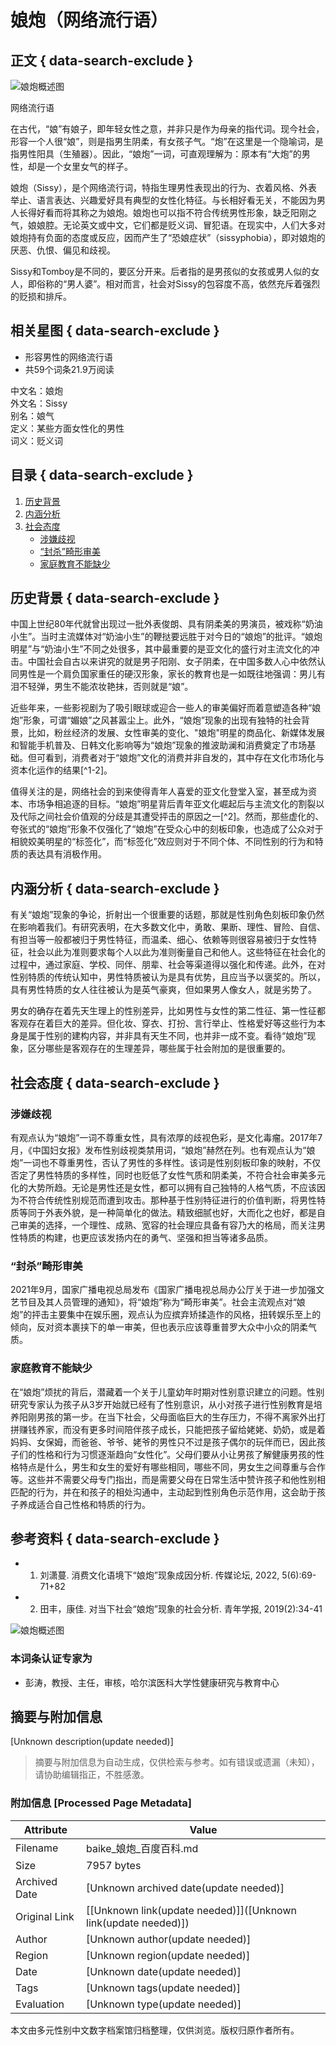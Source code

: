 # 娘炮（网络流行语）

## 正文 { data-search-exclude }


![娘炮概述图](https://bkimg.cdn.bcebos.com/smart/55e736d12f2eb9389b50d0251e319235e5dde611c192-bkimg-process,v_1,rw_16,rh_9,maxl_640,pad_1?x-bce-process=image/format,f_auto)

网络流行语

在古代，“娘”有娘子，即年轻女性之意，并非只是作为母亲的指代词。现今社会，形容一个人很“娘”，则是指男生阴柔，有女孩子气。“炮”在这里是一个隐喻词，是指男性阳具（生殖器）。因此，“娘炮”一词，可直观理解为：原本有“大炮”的男性，却是一个女里女气的样子。

娘炮（Sissy），是个网络流行词，特指生理男性表现出的行为、衣着风格、外表举止、语言表达、兴趣爱好具有典型的女性化特征。与长相好看无关，不能因为男人长得好看而将其称之为娘炮。娘炮也可以指不符合传统男性形象，缺乏阳刚之气，娘娘腔。无论英文或中文，它们都是贬义词、冒犯语。在现实中，人们大多对娘炮持有负面的态度或反应，因而产生了“恐娘症状”（sissyphobia），即对娘炮的厌恶、仇恨、偏见和歧视。

Sissy和Tomboy是不同的，要区分开来。后者指的是男孩似的女孩或男人似的女人，即俗称的“男人婆”。相对而言，社会对Sissy的包容度不高，依然充斥着强烈的贬损和排斥。

## 相关星图 { data-search-exclude }
- 形容男性的网络流行语
- 共59个词条21.9万阅读

中文名：娘炮  
外文名：Sissy  
别名：娘气  
定义：某些方面女性化的男性  
词义：贬义词  

## 目录 { data-search-exclude }
1. [历史背景](#历史背景)
2. [内涵分析](#内涵分析)
3. [社会态度](#社会态度)
   - [涉嫌歧视](#涉嫌歧视)
   - [“封杀”畸形审美](#封杀畸形审美)
   - [家庭教育不能缺少](#家庭教育不能缺少)

## 历史背景 { data-search-exclude }

中国上世纪80年代就曾出现过一批外表俊朗、具有阴柔美的男演员，被戏称“奶油小生”。当时主流媒体对“奶油小生”的鞭挞要远胜于对今日的“娘炮”的批评。“娘炮明星”与“奶油小生”不同之处很多，其中最重要的是亚文化的盛行对主流文化的冲击。中国社会自古以来讲究的就是男子阳刚、女子阴柔，在中国多数人心中依然认同男性是一个肩负国家重任的硬汉形象，家长的教育也是一如既往地强调：男儿有泪不轻弹，男生不能浓妆艳抹，否则就是“娘”。

近些年来，一些影视剧为了吸引眼球或迎合一些人的审美偏好而着意塑造各种“娘炮”形象，可谓“媚娘”之风甚嚣尘上。此外，“娘炮”现象的出现有独特的社会背景，比如，粉丝经济的发展、女性审美的变化、"娘炮"明星的商品化、新媒体发展和智能手机普及、日韩文化影响等为“娘炮”现象的推波助澜和消费奠定了市场基础。但可看到，消费者对于“娘炮”文化的消费并非自发的，其中存在文化市场化与资本化运作的结果[^1-2]。

值得关注的是，网络社会的到来使得青年人喜爱的亚文化登堂入室，甚至成为资本、市场争相追逐的目标。“娘炮”明星背后青年亚文化崛起后与主流文化的割裂以及代际之间社会价值观的分歧是其遭受抨击的原因之一[^2]。然而，那些虚化的、夸张式的“娘炮”形象不仅强化了“娘炮”在受众心中的刻板印象，也造成了公众对于相貌姣美明星的“标签化”，而“标签化”效应则对于不同个体、不同性别的行为和特质的表达具有消极作用。

## 内涵分析 { data-search-exclude }

有关“娘炮”现象的争论，折射出一个很重要的话题，那就是性别角色刻板印象仍然在影响着我们。有研究表明，在大多数文化中，勇敢、果断、理性、冒险、自信、有担当等一般都被归于男性特征，而温柔、细心、依赖等则很容易被归于女性特征，社会以此为准则要求每个人以此为准则衡量自己和他人。这些特征在社会化的过程中，通过家庭、学校、同伴、朋辈、社会等渠道得以强化和传递。此外，在对性别特质的传统认知中，男性特质被认为是具有优势，且应当予以褒奖的。所以，具有男性特质的女人往往被认为是英气豪爽，但如果男人像女人，就是劣势了。

男女的确存在着先天生理上的性别差异，比如男性与女性的第二性征、第一性征都客观存在着巨大的差异。但化妆、穿衣、打扮、言行举止、性格爱好等这些行为本身是属于性别的建构内容，并非具有天生不同，也并非一成不变。看待“娘炮”现象，区分哪些是客观存在的生理差异，哪些属于社会附加的是很重要的。

## 社会态度 { data-search-exclude }

### 涉嫌歧视

有观点认为“娘炮”一词不尊重女性，具有浓厚的歧视色彩，是文化毒瘤。2017年7月，《中国妇女报》发布性别歧视类禁用词，“娘炮”赫然在列。也有观点认为“娘炮”一词也不尊重男性，否认了男性的多样性。该词是性别刻板印象的映射，不仅否定了男性特质的多样性，同时也贬低了女性气质和阴柔美，不符合社会审美多元化的大势所趋。无论是男性还是女性，都可以拥有自己独特的人格气质，不应该因为不符合传统性别规范而遭到攻击。那种基于性别特征进行的价值判断，将男性特质等同于外表外貌，是一种简单化的做法。精致细腻也好，大而化之也好，都是自己审美的选择，一个理性、成熟、宽容的社会理应具备有容乃大的格局，而关注男性特质的构建，也更应该发扬内在的勇气、坚强和担当等诸多品质。

### “封杀”畸形审美

2021年9月，国家广播电视总局发布《国家广播电视总局办公厅关于进一步加强文艺节目及其人员管理的通知》，将“娘炮”称为“畸形审美”。社会主流观点对“娘炮”的抨击主要集中在娱乐圈，观点认为应摈弃矫揉造作的风格，扭转娱乐至上的倾向，反对资本裹挟下的单一审美，但也表示应该尊重普罗大众中小众的阴柔气质。

### 家庭教育不能缺少

在“娘炮”烦扰的背后，潜藏着一个关于儿童幼年时期对性别意识建立的问题。性别研究专家认为孩子从3岁开始就已经有了性别意识，从小对孩子进行性别教育是培养阳刚男孩的第一步。在当下社会，父母面临巨大的生存压力，不得不离家外出打拼赚钱养家，而没有更多时间陪伴孩子成长，只能把孩子留给姥姥、奶奶，或是着妈妈、女保姆，而爸爸、爷爷、姥爷的男性只不过是孩子偶尔的玩伴而已，因此孩子们的性格和行为习惯逐渐趋向“女性化”。父母们要从小让男孩了解健康男孩的性格特点是什么，男生和女生的爱好有哪些相同，哪些不同，男女生之间尊重与合作等。这些并不需要父母专门指出，而是需要父母在日常生活中赞许孩子和他性别相匹配的行为，并在和孩子的相处沟通中，主动起到性别角色示范作用，这会助于孩子养成适合自己性格和特质的行为。

## 参考资料 { data-search-exclude }
- 1. 刘潇蔓. 消费文化语境下“娘炮”现象成因分析. 传媒论坛, 2022, 5(6):69-71+82
- 2. 田丰，康佳. 对当下社会“娘炮”现象的社会分析. 青年学报, 2019(2):34-41

![娘炮概述图](https://bkimg.cdn.bcebos.com/pic/09fa513d269759ee3d6d6ab969b454166d224f4a713b?x-bce-process=image/resize,m_lfit,w_536,limit_1/quality,Q_70)

### 本词条认证专家为
- 彭涛，教授、主任，审核，哈尔滨医科大学性健康研究与教育中心
<!-- tcd_original_link https://baike.baidu.com/item/%E5%A8%98%E7%82%AE/5580795 -->


## 摘要与附加信息

<!-- tcd_abstract -->
[Unknown description(update needed)]
<!-- tcd_abstract_end -->

> 摘要与附加信息为自动生成，仅供检索与参考。如有错误或遗漏（未知），请协助编辑指正，不胜感激。

### 附加信息 [Processed Page Metadata]

| Attribute       | Value                                  |
|-----------------|----------------------------------------|
| Filename        | baike_娘炮_百度百科.md                             |
| Size            | 7957 bytes                           |
| Archived Date   | [Unknown archived date(update needed)]                             |
| Original Link   | [[Unknown link(update needed)]]([Unknown link(update needed)])                       |
| Author          | [Unknown author(update needed)]                               |
| Region          | [Unknown region(update needed)]                               |
| Date            | [Unknown date(update needed)]                                 |
| Tags            | [Unknown tags(update needed)]                                 |
| Evaluation            | [Unknown type(update needed)]                                 |
<!-- tcd_table_end -->

本文由多元性别中文数字档案馆归档整理，仅供浏览。版权归原作者所有。
